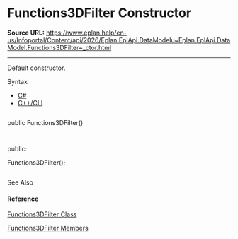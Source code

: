 # Functions3DFilter Constructor

**Source URL:** https://www.eplan.help/en-us/Infoportal/Content/api/2026/Eplan.EplApi.DataModelu~Eplan.EplApi.DataModel.Functions3DFilter~_ctor.html

---

Default constructor.

Syntax

- [C#](#i-syntax-CS)
- [C++/CLI](#i-syntax-CPP2005)

```
```
public Functions3DFilter()
```
```

```
```
public:
Functions3DFilter();
```
```



See Also

#### Reference

[Functions3DFilter Class](Eplan.EplApi.DataModelu~Eplan.EplApi.DataModel.Functions3DFilter.html)
  
[Functions3DFilter Members](Eplan.EplApi.DataModelu~Eplan.EplApi.DataModel.Functions3DFilter_members.html)